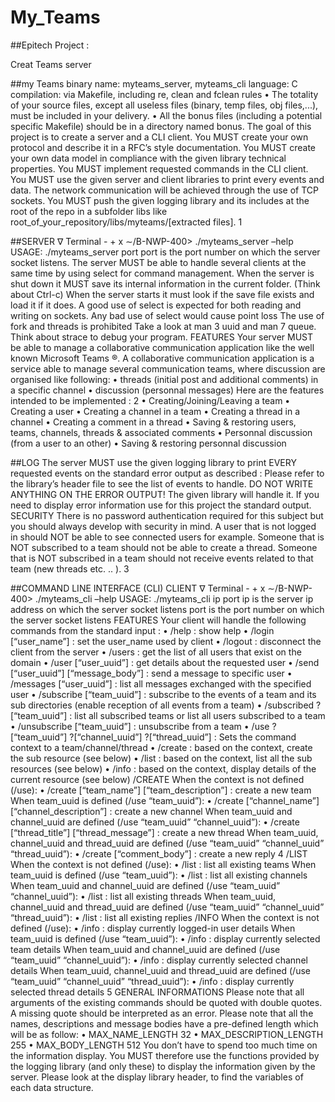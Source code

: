 # My_Teams

##Epitech Project :

Creat Teams server

##my Teams
binary name: myteams_server, myteams_cli
language: C
compilation: via Makefile, including re, clean and fclean rules
• The totality of your source files, except all useless files (binary, temp files, obj
files,...), must be included in your delivery.
• All the bonus files (including a potential specific Makefile) should be in a directory
named bonus.
The goal of this project is to create a server and a CLI client.
You MUST create your own protocol and describe it in a RFC’s style documentation.
You MUST create your own data model in compliance with the given library technical properties.
You MUST implement requested commands in the CLI client.
You MUST use the given server and client libraries to print every events and data.
The network communication will be achieved through the use of TCP sockets.
You MUST push the given logging library and its includes at the root of the repo in a subfolder libs like
root_of_your_repository/libs/myteams/[extracted files].
1

##SERVER
∇ Terminal - + x
∼/B-NWP-400> ./myteams_server –help
USAGE: ./myteams_server port
port is the port number on which the server socket listens.
The server MUST be able to handle several clients at the same time by using select for command management.
When the server is shut down it MUST save its internal information in the current folder. (Think about Ctrl-c)
When the server starts it must look if the save file exists and load it if it does.
A good use of select is expected for both reading and writing on sockets.
Any bad use of select would cause point loss
The use of fork and threads is prohibited
Take a look at man 3 uuid and man 7 queue.
Think about strace to debug your program.
FEATURES
Your server MUST be able to manage a collaborative communication application like the well known Microsoft Teams ®.
A collaborative communication application is a service able to manage several communication teams, where
discussion are organised like following:
• threads (initial post and additional comments) in a specific channel
• discussion (personnal messages)
Here are the features intended to be implemented :
2
• Creating/Joining/Leaving a team
• Creating a user
• Creating a channel in a team
• Creating a thread in a channel
• Creating a comment in a thread
• Saving & restoring users, teams, channels, threads & associated comments
• Personnal discussion (from a user to an other)
• Saving & restoring personnal discussion

##LOG
The server MUST use the given logging library to print EVERY requested events on the standard error output
as described :
Please refer to the library’s header file to see the list of events to handle.
DO NOT WRITE ANYTHING ON THE ERROR OUTPUT!
The given library will handle it.
If you need to display error information use for this project the standard output.
SECURITY
There is no password authentication required for this subject but you should always develop with security
in mind.
A user that is not logged in should NOT be able to see connected users for example.
Someone that is NOT subscribed to a team should not be able to create a thread.
Someone that is NOT subscribed in a team should not receive events related to that team (new threads
etc. .. ).
3

##COMMAND LINE INTERFACE (CLI) CLIENT
∇ Terminal - + x
∼/B-NWP-400> ./myteams_cli –help
USAGE: ./myteams_cli ip port
ip is the server ip address on which the server socket listens
port is the port number on which the server socket listens
FEATURES
Your client will handle the following commands from the standard input :
• /help : show help
• /login [“user_name”] : set the user_name used by client
• /logout : disconnect the client from the server
• /users : get the list of all users that exist on the domain
• /user [“user_uuid”] : get details about the requested user
• /send [“user_uuid”] [“message_body”] : send a message to specific user
• /messages [“user_uuid”] : list all messages exchanged with the specified user
• /subscribe [“team_uuid”] : subscribe to the events of a team and its sub directories (enable reception
of all events from a team)
• /subscribed ?[“team_uuid”] : list all subscribed teams or list all users subscribed to a team
• /unsubscribe [“team_uuid”] : unsubscribe from a team
• /use ?[“team_uuid”] ?[“channel_uuid”] ?[“thread_uuid”] : Sets the command context to a team/channel/thread
• /create : based on the context, create the sub resource (see below)
• /list : based on the context, list all the sub resources (see below)
• /info : based on the context, display details of the current resource (see below)
/CREATE
When the context is not defined (/use):
• /create [“team_name”] [“team_description”] : create a new team
When team_uuid is defined (/use “team_uuid”):
• /create [“channel_name”] [“channel_description”] : create a new channel
When team_uuid and channel_uuid are defined (/use “team_uuid” “channel_uuid”):
• /create [“thread_title”] [“thread_message”] : create a new thread
When team_uuid, channel_uuid and thread_uuid are defined (/use “team_uuid” “channel_uuid” “thread_uuid”):
• /create [“comment_body”] : create a new reply
4
/LIST
When the context is not defined (/use):
• /list : list all existing teams
When team_uuid is defined (/use “team_uuid”):
• /list : list all existing channels
When team_uuid and channel_uuid are defined (/use “team_uuid” “channel_uuid”):
• /list : list all existing threads
When team_uuid, channel_uuid and thread_uuid are defined (/use “team_uuid” “channel_uuid” “thread_uuid”):
• /list : list all existing replies
/INFO
When the context is not defined (/use):
• /info : display currently logged-in user details
When team_uuid is defined (/use “team_uuid”):
• /info : display currently selected team details
When team_uuid and channel_uuid are defined (/use “team_uuid” “channel_uuid”):
• /info : display currently selected channel details
When team_uuid, channel_uuid and thread_uuid are defined (/use “team_uuid” “channel_uuid” “thread_uuid”):
• /info : display currently selected thread details
5
GENERAL INFORMATIONS
Please note that all arguments of the existing commands should be quoted with double quotes.
A missing quote should be interpreted as an error.
Please note that all the names, descriptions and message bodies have a pre-defined length which will be
as follow:
• MAX_NAME_LENGTH 32
• MAX_DESCRIPTION_LENGTH 255
• MAX_BODY_LENGTH 512
You don’t have to spend too much time on the information display.
You MUST therefore use the functions provided by the logging library (and only these) to display the information given by the server.
Please look at the display library header, to find the variables of each data structure.
